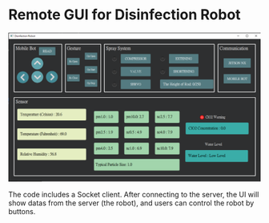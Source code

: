 # Remote GUI for Disinfection Robot

<p align="center"> 
<img src="./img/GUI.png" alt="drawing" width=""/>
</p>

The code includes a Socket client. After connecting to the server, the UI will show datas from the server (the robot), and users can control the robot by buttons. 